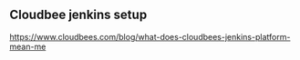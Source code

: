 ## Cloudbee jenkins setup 
https://www.cloudbees.com/blog/what-does-cloudbees-jenkins-platform-mean-me
